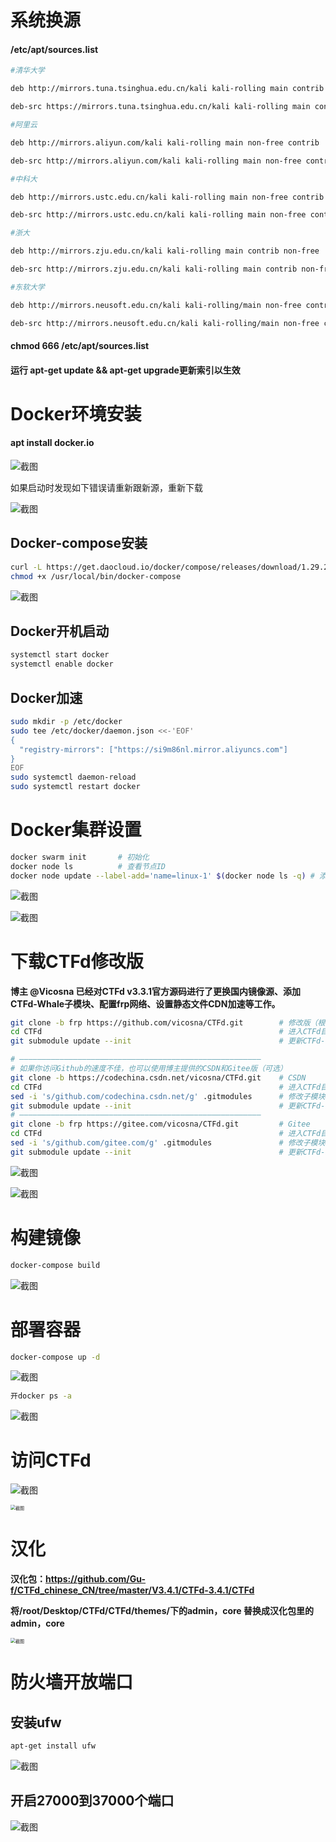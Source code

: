 # 系统换源

#### /etc/apt/sources.list

```sh
#清华大学

deb http://mirrors.tuna.tsinghua.edu.cn/kali kali-rolling main contrib non-free

deb-src https://mirrors.tuna.tsinghua.edu.cn/kali kali-rolling main contrib non-free

#阿里云

deb http://mirrors.aliyun.com/kali kali-rolling main non-free contrib

deb-src http://mirrors.aliyun.com/kali kali-rolling main non-free contrib

#中科大

deb http://mirrors.ustc.edu.cn/kali kali-rolling main non-free contrib

deb-src http://mirrors.ustc.edu.cn/kali kali-rolling main non-free contrib

#浙大

deb http://mirrors.zju.edu.cn/kali kali-rolling main contrib non-free

deb-src http://mirrors.zju.edu.cn/kali kali-rolling main contrib non-free

#东软大学

deb http://mirrors.neusoft.edu.cn/kali kali-rolling/main non-free contrib

deb-src http://mirrors.neusoft.edu.cn/kali kali-rolling/main non-free contrib
```

#### chmod 666 /etc/apt/sources.list

#### 运行 apt-get update && apt-get upgrade更新索引以生效

# Docker环境安装

#### apt install docker.io

![截图](img/29fcea0a24a516d4435f1a3959adfd51.png)

如果启动时发现如下错误请重新跟新源，重新下载

![截图](img/71bb4ee59d177ba6813a5bf67164473d.png)

## Docker-compose安装

```sh
curl -L https://get.daocloud.io/docker/compose/releases/download/1.29.2/docker-compose-`uname -s`-`uname -m` > /usr/local/bin/docker-compose
chmod +x /usr/local/bin/docker-compose
```

![截图](img/f4630d587d7ecca902206c538bbd39a6.png)

## Docker开机启动

```sh
systemctl start docker
systemctl enable docker
```

## Docker加速

```sh
sudo mkdir -p /etc/docker
sudo tee /etc/docker/daemon.json <<-'EOF'
{
  "registry-mirrors": ["https://si9m86nl.mirror.aliyuncs.com"]
}
EOF
sudo systemctl daemon-reload
sudo systemctl restart docker
```

# Docker集群设置

```sh
docker swarm init		# 初始化
docker node ls			# 查看节点ID
docker node update --label-add='name=linux-1' $(docker node ls -q) # 添加别名
```

![截图](img/4c1f432a76df419738908a2ea9e73132.png)

![截图](img/fbcce4183ea2258015f566823a2d32f5.png)

# 下载CTFd修改版

**博主 @Vicosna 已经对CTFd v3.3.1官方源码进行了更换国内镜像源、添加CTFd-Whale子模块、配置frp网络、设置静态文件CDN加速等工作。**

```sh
git clone -b frp https://github.com/vicosna/CTFd.git		# 修改版（根目录不建议修改名字）
cd CTFd														# 进入CTFd目录
git submodule update --init 								# 更新CTFd-Whale子模块

# ——————————————————————————————————————————————————————
# 如果你访问Github的速度不佳，也可以使用博主提供的CSDN和Gitee版（可选）
git clone -b https://codechina.csdn.net/vicosna/CTFd.git	# CSDN
cd CTFd														# 进入CTFd目录
sed -i 's/github.com/codechina.csdn.net/g' .gitmodules		# 修改子模块Url
git submodule update --init 								# 更新CTFd-Whale子模块
# ——————————————————————————————————————————————————————
git clone -b frp https://gitee.com/vicosna/CTFd.git			# Gitee
cd CTFd														# 进入CTFd目录
sed -i 's/github.com/gitee.com/g' .gitmodules				# 修改子模块Url
git submodule update --init 								# 更新CTFd-Whale子模块

```

![截图](img/1819893082e28fc47f3574af1ac2b89b.png)

![截图](img/c10564ac1b30d3617b03345fbb5a02fd.png)

# 构建镜像

```sh
docker-compose build
```

![截图](img/69768875f09f550fb41cf8c43f3c46b2.png)

# 部署容器

```sh
docker-compose up -d
```

![截图](img/494ee06aa840a98f572a783dfc48aaaa.png)

```sh
开docker ps -a
```

![截图](img/f2d49d36d3a2df44c48c3db2ca602745.png)

# 访问CTFd

![截图](img/202f47d9901d39955e268787fd6d850f.png)

<img src="img/3a93786cd7c9747a43efd1a7b7155964.png" alt="截图" style="zoom:50%;" />

# 汉化

**汉化包：https://github.com/Gu-f/CTFd_chinese_CN/tree/master/V3.4.1/CTFd-3.4.1/CTFd**

**将/root/Desktop/CTFd/CTFd/themes/下的admin，core 替换成汉化包里的 admin，core**

<img src="img/9a72711153676748300318d23f35d557.png" alt="截图" style="zoom:50%;" />

# 防火墙开放端口

## 安装ufw

```sh
apt-get install ufw
```

![截图](img/4c9e26ff8da199df1cf990a74a35ee6a.png)

## 开启27000到37000个端口

![截图](img/2d83b6e2eb5adace5d302d2de2a54ded.png)
